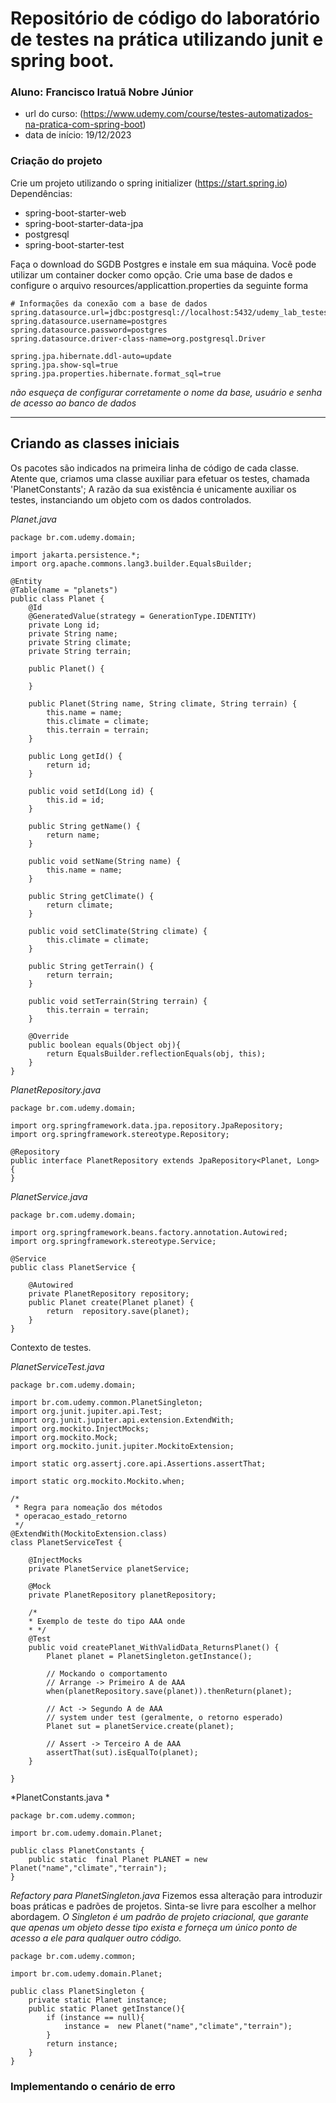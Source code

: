 # Repositório de código do laboratório de testes na prática utilizando junit e spring boot.
### Aluno: Francisco Iratuã Nobre Júnior

* url do curso: (https://www.udemy.com/course/testes-automatizados-na-pratica-com-spring-boot)
* data de início: 19/12/2023

### Criação do projeto

Crie um projeto utilizando o spring initializer (https://start.spring.io)
Dependências:
* spring-boot-starter-web
* spring-boot-starter-data-jpa
* postgresql
* spring-boot-starter-test

Faça o download do SGDB Postgres e instale em sua máquina. Você pode utilizar um container docker como opção.
Crie uma base de dados e configure o arquivo resources/applicattion.properties da seguinte forma
```
# Informações da conexão com a base de dados
spring.datasource.url=jdbc:postgresql://localhost:5432/udemy_lab_testes
spring.datasource.username=postgres
spring.datasource.password=postgres
spring.datasource.driver-class-name=org.postgresql.Driver

spring.jpa.hibernate.ddl-auto=update
spring.jpa.show-sql=true
spring.jpa.properties.hibernate.format_sql=true
```
 *não esqueça de configurar corretamente o nome da base, usuário e senha de acesso ao banco de dados*
 
__________
## Criando as classes iniciais
Os pacotes são indicados na primeira linha de código de cada classe.
Atente que, criamos uma classe auxiliar para efetuar os testes, chamada 'PlanetConstants';
A razão da sua existência é unicamente auxiliar os testes, instanciando um objeto com os dados controlados.

*Planet.java*

```
package br.com.udemy.domain;

import jakarta.persistence.*;
import org.apache.commons.lang3.builder.EqualsBuilder;

@Entity
@Table(name = "planets")
public class Planet {
    @Id
    @GeneratedValue(strategy = GenerationType.IDENTITY)
    private Long id;
    private String name;
    private String climate;
    private String terrain;

    public Planet() {

    }

    public Planet(String name, String climate, String terrain) {
        this.name = name;
        this.climate = climate;
        this.terrain = terrain;
    }

    public Long getId() {
        return id;
    }

    public void setId(Long id) {
        this.id = id;
    }

    public String getName() {
        return name;
    }

    public void setName(String name) {
        this.name = name;
    }

    public String getClimate() {
        return climate;
    }

    public void setClimate(String climate) {
        this.climate = climate;
    }

    public String getTerrain() {
        return terrain;
    }

    public void setTerrain(String terrain) {
        this.terrain = terrain;
    }

    @Override
    public boolean equals(Object obj){
        return EqualsBuilder.reflectionEquals(obj, this);
    }
}
```
*PlanetRepository.java*
````
package br.com.udemy.domain;

import org.springframework.data.jpa.repository.JpaRepository;
import org.springframework.stereotype.Repository;

@Repository
public interface PlanetRepository extends JpaRepository<Planet, Long> {
}

````

*PlanetService.java*
````
package br.com.udemy.domain;

import org.springframework.beans.factory.annotation.Autowired;
import org.springframework.stereotype.Service;

@Service
public class PlanetService {

    @Autowired
    private PlanetRepository repository;
    public Planet create(Planet planet) {
        return  repository.save(planet);
    }
}

````

Contexto de testes.

*PlanetServiceTest.java*
````
package br.com.udemy.domain;

import br.com.udemy.common.PlanetSingleton;
import org.junit.jupiter.api.Test;
import org.junit.jupiter.api.extension.ExtendWith;
import org.mockito.InjectMocks;
import org.mockito.Mock;
import org.mockito.junit.jupiter.MockitoExtension;

import static org.assertj.core.api.Assertions.assertThat;

import static org.mockito.Mockito.when;

/*
 * Regra para nomeação dos métodos
 * operacao_estado_retorno
 */
@ExtendWith(MockitoExtension.class)
class PlanetServiceTest {

    @InjectMocks
    private PlanetService planetService;

    @Mock
    private PlanetRepository planetRepository;

    /*
    * Exemplo de teste do tipo AAA onde
    * */
    @Test
    public void createPlanet_WithValidData_ReturnsPlanet() {
        Planet planet = PlanetSingleton.getInstance();

        // Mockando o comportamento
        // Arrange -> Primeiro A de AAA
        when(planetRepository.save(planet)).thenReturn(planet);

        // Act -> Segundo A de AAA
        // system under test (geralmente, o retorno esperado)
        Planet sut = planetService.create(planet);

        // Assert -> Terceiro A de AAA
        assertThat(sut).isEqualTo(planet);
    }

}
````

*PlanetConstants.java *
````
package br.com.udemy.common;

import br.com.udemy.domain.Planet;

public class PlanetConstants {
    public static  final Planet PLANET = new Planet("name","climate","terrain");
}

````

*Refactory para PlanetSingleton.java*
Fizemos essa alteração para introduzir boas práticas e padrões de projetos. Sinta-se livre para escolher a melhor abordagem.
_O Singleton é um padrão de projeto criacional, que garante que apenas um objeto desse tipo exista e forneça um único ponto de acesso a ele para qualquer outro código._
````
package br.com.udemy.common;

import br.com.udemy.domain.Planet;

public class PlanetSingleton {
    private static Planet instance;
    public static Planet getInstance(){
        if (instance == null){
            instance =  new Planet("name","climate","terrain");
        }
        return instance;
    }
}

````

### Implementando o cenário de erro
